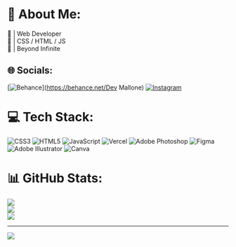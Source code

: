 # 🚀 About Me:
🚀 | Web Developer<br>🚀 | CSS / HTML / JS<br>🚀 | Beyond Infinite


## 🌐 Socials:
[![Behance](https://img.shields.io/badge/Behance-1769ff?logo=behance&logoColor=white)](https://behance.net/Dev Mallone) [![Instagram](https://img.shields.io/badge/Instagram-%23E4405F.svg?logo=Instagram&logoColor=white)](https://instagram.com/dev_mallone) 

# 💻 Tech Stack:
![CSS3](https://img.shields.io/badge/css3-%231572B6.svg?style=for-the-badge&logo=css3&logoColor=white) ![HTML5](https://img.shields.io/badge/html5-%23E34F26.svg?style=for-the-badge&logo=html5&logoColor=white) ![JavaScript](https://img.shields.io/badge/javascript-%23323330.svg?style=for-the-badge&logo=javascript&logoColor=%23F7DF1E) ![Vercel](https://img.shields.io/badge/vercel-%23000000.svg?style=for-the-badge&logo=vercel&logoColor=white) ![Adobe Photoshop](https://img.shields.io/badge/adobephotoshop-%2331A8FF.svg?style=for-the-badge&logo=adobephotoshop&logoColor=white) 	![Figma](https://img.shields.io/badge/figma-%23F24E1E.svg?style=for-the-badge&logo=figma&logoColor=white) ![Adobe Illustrator](https://img.shields.io/badge/adobeillustrator-%23FF9A00.svg?style=for-the-badge&logo=adobeillustrator&logoColor=white) ![Canva](https://img.shields.io/badge/Canva-%2300C4CC.svg?style=for-the-badge&logo=Canva&logoColor=white)
# 📊 GitHub Stats:
![](https://github-readme-stats.vercel.app/api?username=DevMallone&theme=vue-dark&hide_border=true&include_all_commits=true&count_private=false)<br/>
![](https://github-readme-streak-stats.herokuapp.com/?user=DevMallone&theme=vue-dark&hide_border=true)<br/>
![](https://github-readme-stats.vercel.app/api/top-langs/?username=DevMallone&theme=vue-dark&hide_border=true&include_all_commits=true&count_private=false&layout=compact)

---
[![](https://visitcount.itsvg.in/api?id=DevMallone&icon=0&color=0)](https://visitcount.itsvg.in)

<!-- Proudly created with GPRM ( https://gprm.itsvg.in ) -->
